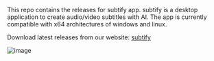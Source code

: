 This repo contains the releases for subtify app. subtify is a desktop application to create audio/video subtitles with AI. The app is currently compatible with x64 architectures of windows and linux.

Download latest releases from our website: [subtify](https://subtify.lol)

![image](https://github.com/user-attachments/assets/5314ddf8-d2ff-46c0-b020-bab79053a5d6)


